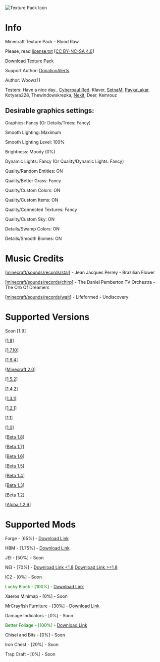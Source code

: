 ![Texture Pack Icon](../main/woowz/logo.png)

# Info

Minecraft Texture Pack - Blood Raw

Please, read [license.txt](https://github.com/Woowz11/BloodRaw-Minecraft/blob/main/license.txt) [[CC BY-NC-SA 4.0](https://creativecommons.org/licenses/by-nc-sa/4.0/)]

[Download Texture Pack](https://github.com/Woowz11/BloodRaw-Minecraft/releases)

Support Author: [DonationAlerts](https://www.donationalerts.com/r/woowz11original)

Author: Woowz11

Testers: Have a nice day., [Cyberpaul Red](https://github.com/red-pr), Klaver, [SetnaM](https://github.com/youwillseelowskill), [PavkaLakar](https://github.com/PavkaLakar), Kotyara228, Thewindowskrepka, [Nekit](https://github.com/nekitplay155), Deer, Kemrouz

## Desirable graphics settings:

Graphics: Fancy (Or Details/Trees: Fancy)

Smooth Lighting: Maximum

Smooth Lighting Level: 100%

Brightness: Moody (0%)

Dynamic Lights: Fancy (Or Quality/Dynamic Lights: Fancy)

Quality/Random Entities: ON

Quality/Better Grass: Fancy

Quality/Custom Colors: ON

Quality/Custom Items: ON

Quality/Connected Textures: Fancy

Quality/Custom Sky: ON

Details/Swamp Colors: ON

Details/Smooth Biomes: ON

# Music Credits

[[minecraft/sounds/records/stal](https://github.com/Woowz11/BloodRaw-Minecraft/blob/main/assets/minecraft/sounds/records/stal.ogg)] - Jean Jacques Perrey - Brazilian Flower

[[minecraft/sounds/records/chirp](https://github.com/Woowz11/BloodRaw-Minecraft/blob/main/assets/minecraft/sounds/records/chirp.ogg)] - The Daniel Pemberton TV Orchestra - The Orb Of Dreamers

[[minecraft/sounds/records/wait](https://github.com/Woowz11/BloodRaw-Minecraft/blob/main/assets/minecraft/sounds/records/wait.ogg)] - Lifeformed - Undiscovery

# Supported Versions

Soon [1.9]

[[1.8]](https://github.com/Woowz11/BloodRaw-Minecraft/releases/tag/0.8.8)

[[1.7.10]](https://github.com/Woowz11/BloodRaw-Minecraft/releases/tag/0.6.4)

[[1.6.4]](https://github.com/Woowz11/BloodRaw-Minecraft/releases/tag/0.5.6)

[[Minecraft 2.0]](https://github.com/Woowz11/BloodRaw-Minecraft/releases/tag/0.4.7)

[[1.5.2]](https://github.com/Woowz11/BloodRaw-Minecraft/releases/tag/0.4.6)

[[1.4.2]](https://github.com/Woowz11/BloodRaw-Minecraft/releases/tag/0.3.8)

[[1.3.1]](https://github.com/Woowz11/BloodRaw-Minecraft/releases/tag/0.3.3)

[[1.2.1]](https://github.com/Woowz11/BloodRaw-Minecraft/releases/tag/0.3.0)

[[1.1]](https://github.com/Woowz11/BloodRaw-Minecraft/releases/tag/0.2.7)

[[1.0]](https://github.com/Woowz11/BloodRaw-Minecraft/releases/tag/0.2.6)

[[Beta 1.8]](https://github.com/Woowz11/BloodRaw-Minecraft/releases/tag/0.2.0)

[[Beta 1.7]](https://github.com/Woowz11/BloodRaw-Minecraft/releases/tag/0.1.6)

[[Beta 1.6]](https://github.com/Woowz11/BloodRaw-Minecraft/releases/tag/0.1.5)

[[Beta 1.5]](https://github.com/Woowz11/BloodRaw-Minecraft/releases/tag/0.1.4)

[[Beta 1.4]](https://github.com/Woowz11/BloodRaw-Minecraft/releases/tag/0.1.3)

[[Beta 1.3]](https://github.com/Woowz11/BloodRaw-Minecraft/releases/tag/0.1.2)

[[Beta 1.2]](https://github.com/Woowz11/BloodRaw-Minecraft/releases/tag/0.1.1)

[[Alpha 1.2.6]](https://github.com/Woowz11/BloodRaw-Minecraft/releases/tag/0.0.9)

# Supported Mods

Forge - [65%] - [Download Link](https://files.minecraftforge.net/net/minecraftforge/forge/)

HBM - [1.75%] - [Download Link](https://www.curseforge.com/minecraft/mc-mods/hbms-nuclear-tech-mod)

JEI - [50%] - Soon

NEI - [70%] - [Download Link <1.8](https://www.curseforge.com/minecraft/mc-mods/notenoughitems) [Download Link >=1.8](https://legacy.curseforge.com/minecraft/mc-mods/not-enough-items-1-8)

IC2 - [0%] - Soon

<font style="color:green">Lucky Block - [100%] - [Download Link](https://www.curseforge.com/minecraft/mc-mods/lucky-block)</font>

Xaeros Minimap - [0%] - Soon

MrCrayfish Furniture - [30%] - [Download Link](https://www.curseforge.com/minecraft/mc-mods/mrcrayfish-furniture-mod)

Damage Indicators - [0%] - Soon

<font style="color:green">Better Foliage - [100%] - [Download Link](https://www.curseforge.com/minecraft/mc-mods/better-foliage)</font>

Chisel and Bits - [0%] - Soon

Iron Chest - [20%] - Soon

Trap Craft - [0%] - Soon